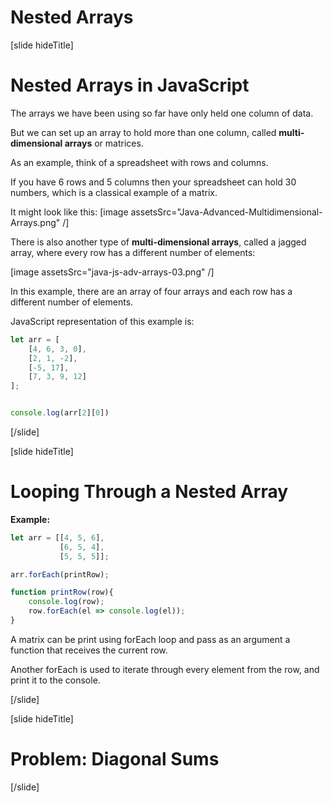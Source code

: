 
# Nested Arrays

[slide hideTitle]

# Nested Arrays in JavaScript

The arrays we have been using so far have only held one column of data.

But we can set up an array to hold more than one column, called **multi-dimensional arrays** or matrices.

As an example, think of a spreadsheet with rows and columns.

If you have 6 rows and 5 columns then your spreadsheet can hold 30 numbers, which is a classical example of a matrix.

It might look like this:
[image assetsSrc="Java-Advanced-Multidimensional-Arrays.png" /]

There is also another type of **multi-dimensional arrays**, called a jagged array, where every row has a different number of elements:

[image assetsSrc="java-js-adv-arrays-03.png" /]

In this example, there are an array of four arrays and each row has a different number of elements.

JavaScript representation of this example is:

```js live
let arr = [
    [4, 6, 3, 0],
    [2, 1, -2],
    [-5, 17],
    [7, 3, 9, 12]
];


console.log(arr[2][0])
```

[/slide]

[slide hideTitle]

# Looping Through a Nested Array

**Example:**

```js live
let arr = [[4, 5, 6],
           [6, 5, 4],
           [5, 5, 5]];

arr.forEach(printRow);

function printRow(row){
    console.log(row);
    row.forEach(el => console.log(el));
}
```
A matrix can be print using forEach loop and pass as an argument a function that receives the current row. 

Another forEach is used to iterate through every element from the row, and print it to the console.

[/slide]

[slide hideTitle]

# Problem: Diagonal Sums

[/slide]